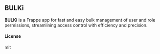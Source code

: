 ## BULKi

**BULKi** is a Frappe app for fast and easy bulk management of user and role permissions, streamlining access control with efficiency and precision.

#### License

mit